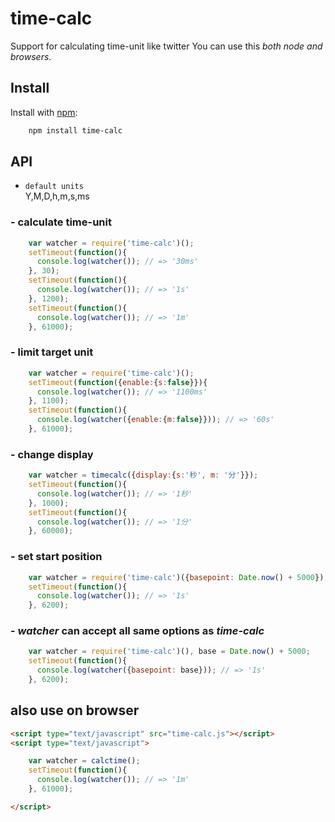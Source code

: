 # time-calc

Support for calculating time-unit like twitter
You can use this _both node and browsers_.

## Install
Install with [npm](http://npmjs.org/):
```sh
    npm install time-calc
```
## API 
- `default units`  
Y,M,D,h,m,s,ms

### - calculate time-unit
```js
    var watcher = require('time-calc')();
    setTimeout(function(){
      console.log(watcher()); // => '30ms'
    }, 30);
    setTimeout(function(){
      console.log(watcher()); // => '1s'
    }, 1200);
    setTimeout(function(){
      console.log(watcher()); // => '1m'
    }, 61000);
```
### - limit target unit
```js
    var watcher = require('time-calc')();
    setTimeout(function({enable:{s:false}}){
      console.log(watcher()); // => '1100ms'
    }, 1100);
    setTimeout(function(){
      console.log(watcher({enable:{m:false}})); // => '60s'
    }, 61000);
```
### - change display
```js
    var watcher = timecalc({display:{s:'秒', m: '分'}});
    setTimeout(function(){
      console.log(watcher()); // => '1秒'
    }, 1000);
    setTimeout(function(){
      console.log(watcher()); // => '1分'
    }, 60000);
```
### - set start position
```js
    var watcher = require('time-calc')({basepoint: Date.now() + 5000});
    setTimeout(function(){
      console.log(watcher()); // => '1s'
    }, 6200);
```
### - _watcher_ can accept all same options as _time-calc_
```js
    var watcher = require('time-calc')(), base = Date.now() + 5000;
    setTimeout(function(){
      console.log(watcher({basepoint: base})); // => '1s'
    }, 6200);
```
## also use on browser

```html
<script type="text/javascript" src="time-calc.js"></script>
<script type="text/javascript">

	var watcher = calctime();
    setTimeout(function(){
      console.log(watcher()); // => '1m'
    }, 61000);

</script>
```
